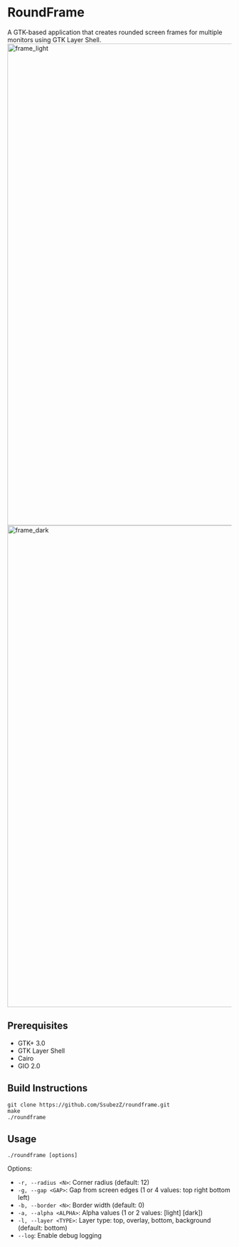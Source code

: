 # RoundFrame

A GTK-based application that creates rounded screen frames for multiple monitors using GTK Layer Shell.
<img width="1920" height="1080" alt="frame_light" src="https://github.com/user-attachments/assets/a3dae921-c29b-4b8c-99dd-271856f7b2e4" />
<img width="1920" height="1080" alt="frame_dark" src="https://github.com/user-attachments/assets/aeecf071-fbbd-4b04-aced-cfe0bf837982" />

## Prerequisites

- GTK+ 3.0
- GTK Layer Shell
- Cairo
- GIO 2.0

## Build Instructions

```
git clone https://github.com/SsubezZ/roundframe.git
make
./roundframe
```

## Usage

```
./roundframe [options]
```

Options:

- `-r, --radius <N>`: Corner radius (default: 12)
- `-g, --gap <GAP>`: Gap from screen edges (1 or 4 values: top right bottom left)
- `-b, --border <N>`: Border width (default: 0)
- `-a, --alpha <ALPHA>`: Alpha values (1 or 2 values: [light] [dark])
- `-l, --layer <TYPE>`: Layer type: top, overlay, bottom, background (default: bottom)
- `--log`: Enable debug logging
